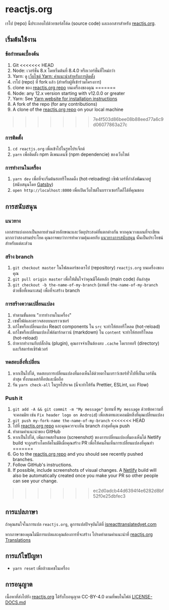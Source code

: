 # reactjs.org

เรโป (repo) นี้ประกอบไปด้วยซอร์สโค้ด (source code) และเอกสารสำหรับ [reactjs.org](https://reactjs.org/).

## เริ่มต้นใช้งาน

### ข้อกำหนดเบื้องต้น

1. Git
<<<<<<< HEAD
1. Node: เวอร์ชั่น 8.x โดยเริ่มต้นที่ 8.4.0 หรือเวอร์ชั่นที่ใหม่กว่า
1. Yarn: ดู [เว็บไซต์ Yarn: คำแนะนำสำหรับการติดตั้ง](https://yarnpkg.com/lang/en/docs/install/)
1. เรโป (repo) ที่ fork แล้ว (สำหรับผู้ที่เข้าร่วมโครงการ)
1. clone ของ [reactjs.org repo](https://github.com/reactjs/reactjs.org) บนเครื่องของคุณ
=======
1. Node: any 12.x version starting with v12.0.0 or greater
1. Yarn: See [Yarn website for installation instructions](https://yarnpkg.com/lang/en/docs/install/)
1. A fork of the repo (for any contributions)
1. A clone of the [reactjs.org repo](https://github.com/reactjs/reactjs.org) on your local machine
>>>>>>> 7e4f503d86bee08b88eed77a6c9d06077863a27c

### การติดตั้ง

1. `cd reactjs.org` เพื่อเข้าไปในรูทโปรเจ็กต์
1. `yarn` เพื่อติดตั้ง npm ดีเพนเดนซี (npm dependencie) ของเว็บไซต์

### การทำงานในเครื่อง

1. `yarn dev` เพื่อที่จะเริ่มต้นฮอทรีโหลดดิ้ง (hot-reloading) เซิฟเวอร์ที่กำลังพัฒนาอยู่ (สนับสนุนโดย [Gatsby](https://www.gatsbyjs.org))
1. `open http://localhost:8000` เพื่อเปิดเว็บไซต์ในบราวเซอร์ใดก็ได้ที่คุณชอบ

## การสนับสนุน

### แนวทาง

เอกสารแบ่งออกเป็นหลายส่วนด้วยลักษณะและวัตถุประสงค์ที่แตกต่างกัน หากคุณวางแผนที่จะเขียนมากกว่าสองสามประโยค คุณอาจพบว่าการทำความคุ้นเคยกับ [แนวทางการสนับสนุน](https://github.com/reactjs/reactjs.org/blob/master/CONTRIBUTING.md#guidelines-for-text) นั้นเป็นประโยชน์สำหรับแต่ละส่วน

### สร้าง branch

1. `git checkout master` ในโฟลเดอร์ของเรโป (repository) `reactjs.org` บนเครื่องของคุณ
1. `git pull origin master` เพื่อให้มั่นใจว่าคุณมีโค้ดหลัก (main code) อันล่าสุด
1. `git checkout -b the-name-of-my-branch` (แทนที่ `the-name-of-my-branch` ด้วยชื่อที่เหมาะสม) เพื่อที่จะสร้าง branch

### การสร้างความเปลี่ยนแปลง

1. ทำตามขั้นตอน "การทำงานในเครื่อง"
1. เซฟไฟล์และตรวจสอบบนบราวเซอร์
  1. แก้ไขหรือเปลี่ยนแปลง React components ใน `src` จะทำให้ฮอทรีโหลด (hot-reload)
  1. แก้ไขหรือเปลี่ยนแปลงไฟล์มาร์กดาวน์ (markdown) ใน `content` จะทำให้ฮอทรีโหลด (hot-reload)
  1. ถ้าหากทำงานกับปลั๊กอิน (plugin), คุณอาจจำเป็นต้องลบ `.cache` ไดเรกทอรี (directory) และรีสตาร์ทเซิร์ฟเวอร์

### ทดสอบสิ่งที่เปลี่ยน

1. หากเป็นไปได้, ทดสอบการเปลี่ยนแปลงที่มองเห็นได้ด้วยตาในเบราว์เซอร์ทั่วไปที่เป็นเวอร์ชันล่าสุด ทั้งบนเดสก์ท็อปและมือถือ
1. รัน `yarn check-all` ในรูทโปรเจค (นี่จะทำให้รัน Prettier, ESLint, และ Flow)

### Push it

1. `git add -A && git commit -m "My message"` (แทนที่ `My message` ด้วยข้อความที่จะคอมมิท เช่น `Fix header logo on Android`) เพื่อสเตทและคอมมิทสิ่งที่คุณเปลี่ยนแปลง
1. `git push my-fork-name the-name-of-my-branch`
<<<<<<< HEAD
1. ไปที่ [reactjs.org repo](https://github.com/reactjs/reactjs.org) และคุณควรจะเห็น branch ล่าสุดที่คุณ push
1. ทำตามคำแนะนำของ GitHub
1. หากเป็นไปได้, เพิ่มภาพสกรีนชอต (screenshot) ของการเปลี่ยนแปลงที่มองเห็นได้ Netlify build จะถูกสร้างโดยอัตโนมัติเมื่อคุณสร้าง PR เพื่อให้คนอื่นเห็นการเปลี่ยนแปลงที่คุณทำ
=======
1. Go to the [reactjs.org repo](https://github.com/reactjs/reactjs.org) and you should see recently pushed branches.
1. Follow GitHub's instructions.
1. If possible, include screenshots of visual changes. A [Netlify](https://www.netlify.com/) build will also be automatically created once you make your PR so other people can see your change.
>>>>>>> ec2d0adcb44d6394f4e6282d8bf52f0e25dbfec3

## การแปลภาษา

ถ้าคุณสนใจในการแปล `reactjs.org`, ดูการแปลปัจจุบันได้ที่ [isreacttranslatedyet.com](https://www.isreacttranslatedyet.com/)


หากภาษาของคุณไม่มีการแปลและคุณต้องการที่จะสร้าง โปรดทำตามคำแนะนำที่ [reactjs.org Translations](https://github.com/reactjs/reactjs.org-translation#translating-reactjsorg)

## การแก้ไขปัญหา

- `yarn reset` เพื่อล้างแคชในเครื่อง

## การอนุญาต
เนื้อหาที่ส่งไปยัง [reactjs.org](https://reactjs.org/) ได้รับใบอนุญาต CC-BY-4.0 ตามที่พบในไฟล์ [LICENSE-DOCS.md](https://github.com/open-source-explorer/reactjs.org/blob/master/LICENSE-DOCS.md)

